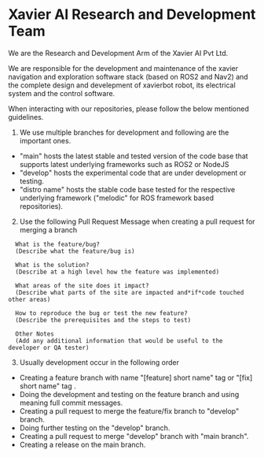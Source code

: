 # Xavier AI Research and Development Team

We are the Research and Development Arm of the Xavier AI Pvt Ltd.

We are responsible for the development and maintenance of the xavier navigation and exploration software stack (based on ROS2 and Nav2) and the complete design and develepment of xavierbot robot, its electrical system and the control software.

When interacting with our repositories, please follow the below mentioned guidelines.

1. We use multiple branches for development and following are the important ones.

  - "main" hosts the latest stable and tested version of the code base that supports latest underlying frameworks such as ROS2 or NodeJS
  - "develop" hosts the experimental code that are under development or testing.
  - "distro name" hosts the stable code base tested for the respective underlying framework ("melodic" for ROS framework based repositories).
  
2. Use the following Pull Request Message when creating a pull request for merging a branch
  
  ```
    What is the feature/bug?
    (Describe what the feature/bug is)

    What is the solution?
    (Describe at a high level how the feature was implemented)

    What areas of the site does it impact?
    (Describe what parts of the site are impacted and*if*code touched other areas)

    How to reproduce the bug or test the new feature?
    (Describe the prerequisites and the steps to test)

    Other Notes
    (Add any additional information that would be useful to the developer or QA tester)
  ```
  
3. Usually development occur in the following order

  - Creating a feature branch with name "[feature] short name" tag or "[fix] short name" tag .
  - Doing the development and testing on the feature branch and using meaning full commit messages.
  - Creating a pull request to merge the feature/fix branch to "develop" branch.
  - Doing further testing on the "develop" branch.
  - Creating a pull request to merge "develop" branch with "main branch".
  - Creating a release on the main branch.
